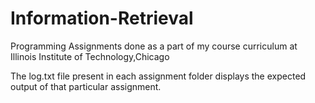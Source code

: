 # Information-Retrieval
Programming Assignments done as a part of my course curriculum at Illinois Institute of Technology,Chicago

The log.txt file present in each assignment folder displays the expected output of that particular assignment.
